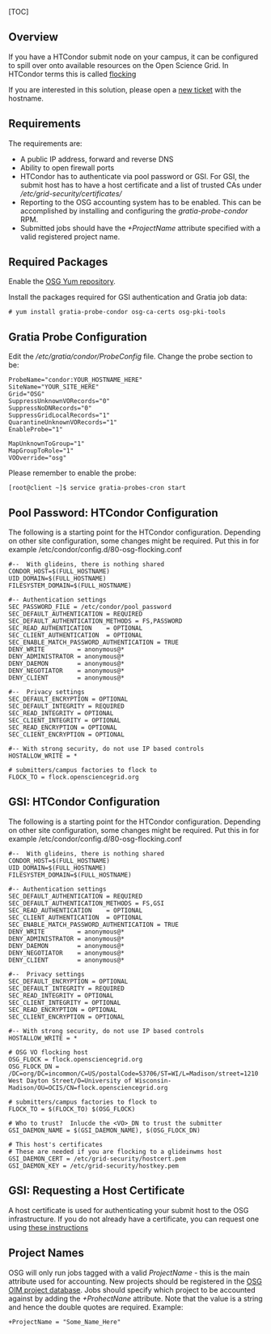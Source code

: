 [title]: - "Submit Node Flocking to OSG"

[TOC]

## Overview

If you have a HTCondor submit node on your campus, it can be configured
to spill over onto available resources on the Open Science Grid. In
HTCondor terms this is called
[flocking](https://research.cs.wisc.edu/htcondor/manual/latest/5_2Connecting_HTCondor.html)

If you are interested in this solution, please open a
[new ticket](https://support.opensciencegrid.org/helpdesk/tickets/new) with the hostname.

## Requirements

The requirements are:

* A public IP address, forward and reverse DNS
* Ability to open firewall ports
* HTCondor has to authenticate via pool password or GSI. For GSI, the submit host
   has to have a host certificate and a list of trusted CAs under */etc/grid-security/certificates/*
* Reporting to the OSG accounting system has to be enabled. This can
   be accomplished by installing and configuring the *gratia-probe-condor* RPM.
* Submitted jobs should have the *+ProjectName* attribute specified with
   a valid registered project name.

## Required Packages

Enable the [OSG Yum repository](http://opensciencegrid.github.io/docs/common/yum/).

Install the packages required for GSI authentication and Gratia job data:

    # yum install gratia-probe-condor osg-ca-certs osg-pki-tools

## Gratia Probe Configuration

Edit the */etc/gratia/condor/ProbeConfig* file. Change the probe section to be:

    ProbeName="condor:YOUR_HOSTNAME_HERE"
    SiteName="YOUR_SITE_HERE"
    Grid="OSG"
    SuppressUnknownVORecords="0"
    SuppressNoDNRecords="0"
    SuppressGridLocalRecords="1"
    QuarantineUnknownVORecords="1"
    EnableProbe="1"

    MapUnknownToGroup="1"
    MapGroupToRole="1"
    VOOverride="osg"

Please remember to enable the probe:

    [root@client ~]$ service gratia-probes-cron start

## Pool Password: HTCondor Configuration

The following is a starting point for the HTCondor configuration. Depending on other
site configuration, some changes might be required. Put this in for example
/etc/condor/config.d/80-osg-flocking.conf

    #--  With glideins, there is nothing shared
    CONDOR_HOST=$(FULL_HOSTNAME)
    UID_DOMAIN=$(FULL_HOSTNAME)
    FILESYSTEM_DOMAIN=$(FULL_HOSTNAME)
    
    #-- Authentication settings
    SEC_PASSWORD_FILE = /etc/condor/pool_password
    SEC_DEFAULT_AUTHENTICATION = REQUIRED
    SEC_DEFAULT_AUTHENTICATION_METHODS = FS,PASSWORD
    SEC_READ_AUTHENTICATION    = OPTIONAL
    SEC_CLIENT_AUTHENTICATION  = OPTIONAL
    SEC_ENABLE_MATCH_PASSWORD_AUTHENTICATION = TRUE
    DENY_WRITE         = anonymous@*
    DENY_ADMINISTRATOR = anonymous@*
    DENY_DAEMON        = anonymous@*
    DENY_NEGOTIATOR    = anonymous@*
    DENY_CLIENT        = anonymous@*
    
    #--  Privacy settings
    SEC_DEFAULT_ENCRYPTION = OPTIONAL
    SEC_DEFAULT_INTEGRITY = REQUIRED
    SEC_READ_INTEGRITY = OPTIONAL
    SEC_CLIENT_INTEGRITY = OPTIONAL
    SEC_READ_ENCRYPTION = OPTIONAL
    SEC_CLIENT_ENCRYPTION = OPTIONAL
    
    #-- With strong security, do not use IP based controls
    HOSTALLOW_WRITE = *
    
    # submitters/campus factories to flock to
    FLOCK_TO = flock.opensciencegrid.org
    


## GSI: HTCondor Configuration

The following is a starting point for the HTCondor configuration. Depending on other
site configuration, some changes might be required. Put this in for example
/etc/condor/config.d/80-osg-flocking.conf

    #--  With glideins, there is nothing shared
    CONDOR_HOST=$(FULL_HOSTNAME)
    UID_DOMAIN=$(FULL_HOSTNAME)
    FILESYSTEM_DOMAIN=$(FULL_HOSTNAME)
    
    #-- Authentication settings
    SEC_DEFAULT_AUTHENTICATION = REQUIRED
    SEC_DEFAULT_AUTHENTICATION_METHODS = FS,GSI
    SEC_READ_AUTHENTICATION    = OPTIONAL
    SEC_CLIENT_AUTHENTICATION  = OPTIONAL
    SEC_ENABLE_MATCH_PASSWORD_AUTHENTICATION = TRUE
    DENY_WRITE         = anonymous@*
    DENY_ADMINISTRATOR = anonymous@*
    DENY_DAEMON        = anonymous@*
    DENY_NEGOTIATOR    = anonymous@*
    DENY_CLIENT        = anonymous@*
    
    #--  Privacy settings
    SEC_DEFAULT_ENCRYPTION = OPTIONAL
    SEC_DEFAULT_INTEGRITY = REQUIRED
    SEC_READ_INTEGRITY = OPTIONAL
    SEC_CLIENT_INTEGRITY = OPTIONAL
    SEC_READ_ENCRYPTION = OPTIONAL
    SEC_CLIENT_ENCRYPTION = OPTIONAL
    
    #-- With strong security, do not use IP based controls
    HOSTALLOW_WRITE = *

    # OSG VO flocking host
    OSG_FLOCK = flock.opensciencegrid.org
    OSG_FLOCK_DN = /DC=org/DC=incommon/C=US/postalCode=53706/ST=WI/L=Madison/street=1210 West Dayton Street/O=University of Wisconsin-Madison/OU=OCIS/CN=flock.opensciencegrid.org

    # submitters/campus factories to flock to
    FLOCK_TO = $(FLOCK_TO) $(OSG_FLOCK)

    # Who to trust?  Inlucde the <VO>_DN to trust the submitter
    GSI_DAEMON_NAME = $(GSI_DAEMON_NAME), $(OSG_FLOCK_DN)

    # This host's certificates
    # These are needed if you are flocking to a glideinwms host
    GSI_DAEMON_CERT = /etc/grid-security/hostcert.pem
    GSI_DAEMON_KEY = /etc/grid-security/hostkey.pem

## GSI: Requesting a Host Certificate

A host certificate is used for authenticating your submit host to the OSG
infrastructure. If you do not already have a certificate, you can request one
using [these instructions](http://opensciencegrid.github.io/docs/security/host-certs/)

## Project Names

OSG will only run jobs tagged with a valid *ProjectName* - this is the main attribute
used for accounting. New projects should be registered in the
[OSG OIM project database](https://oim.grid.iu.edu/oim/project). Jobs should specify
which project to be accounted against by adding the *+ProhectNane* attribute. Note
that the value is a string and hence the double quotes are required.  Example:

    +ProjectName = "Some_Name_Here"


